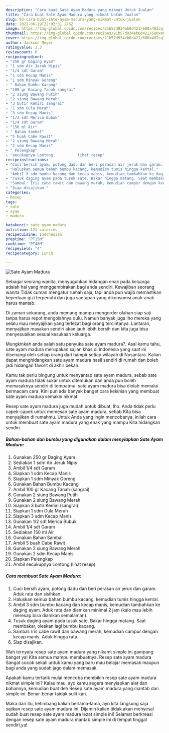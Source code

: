 ```yaml
---
description: "Cara buat Sate Ayam Madura yang nikmat Untuk Jualan"
title: "Cara buat Sate Ayam Madura yang nikmat Untuk Jualan"
slug: 93-cara-buat-sate-ayam-madura-yang-nikmat-untuk-jualan
date: 2021-06-19T22:02:31.276Z
image: https://img-global.cpcdn.com/recipes/21b57d934eb0d421/680x482cq70/sate-ayam-madura-foto-resep-utama.jpg
thumbnail: https://img-global.cpcdn.com/recipes/21b57d934eb0d421/680x482cq70/sate-ayam-madura-foto-resep-utama.jpg
cover: https://img-global.cpcdn.com/recipes/21b57d934eb0d421/680x482cq70/sate-ayam-madura-foto-resep-utama.jpg
author: Jackson Meyer
ratingvalue: 3.3
reviewcount: 6
recipeingredient:
- "250 gr Daging Ayam"
- "1 sdm Air Jeruk Nipis"
- "1/4 sdt Garam"
- "1 sdm Kecap Manis"
- "1 sdm Minyak Goreng"
- " Bahan Bumbu Kacang"
- "100 gr Kacang Tanah sangrai"
- "2 siung Bawang Putih"
- "2 siung Bawang Merah"
- "3 butir Kemiri sangrai"
- "1 sdm Gula Merah"
- "3 sdm Kecap Manis"
- "1/2 sdt Merica Bubuk"
- "1/4 sdt Garam"
- "150 ml Air"
- " Bahan Sambal"
- "5 buah Cabe Rawit"
- "2 siung Bawang Merah"
- "2 sdm Kecap Manis"
- " Pelengkap"
- "secukupnya Lontong           lihat resep"
recipeinstructions:
- "Cuci bersih ayam, potong dadu dan beri perasan air jeruk dan garam. Aduk rata dan sisihkan."
- "Haluskan semua bahan bumbu kacang, kemudian tumis hingga kental."
- "Ambil 3 sdm bumbu kacang dan kecap manis, kemudian tambahkan ke daging ayam. Aduk rata dan diamkan minimal 2 jam (kalo mau lebih meresap bisa diamkan semalaman)."
- "Tusuk daging ayam pada tusuk sate. Bakar hingga matang. Saat membakar, oleskan lagi bumbu kacang."
- "Sambal: Iris cabe rawit dan bawang merah, kemudian campur dengan kecap manis. Aduk hingga rata."
- "Siap disajikan."
categories:
- Resep
tags:
- sate
- ayam
- madura

katakunci: sate ayam madura 
nutrition: 121 calories
recipecuisine: Indonesian
preptime: "PT15M"
cooktime: "PT48M"
recipeyield: "4"
recipecategory: Lunch

---
```



![Sate Ayam Madura](https://img-global.cpcdn.com/recipes/21b57d934eb0d421/680x482cq70/sate-ayam-madura-foto-resep-utama.jpg)

Sebagai seorang wanita, menyuguhkan hidangan enak pada keluarga adalah hal yang menggembirakan bagi anda sendiri. Kewajiban seorang  wanita Tidak cuman mengatur rumah saja, tapi anda pun wajib memastikan keperluan gizi terpenuhi dan juga santapan yang dikonsumsi anak-anak harus mantab.

Di zaman  sekarang, anda memang mampu mengorder olahan siap saji tanpa harus repot mengolahnya dulu. Namun banyak juga lho mereka yang selalu mau menyajikan yang terlezat bagi orang tercintanya. Lantaran, menyajikan masakan sendiri akan jauh lebih bersih dan kita juga bisa menyesuaikan sesuai kesukaan keluarga. 



Mungkinkah anda salah satu penyuka sate ayam madura?. Asal kamu tahu, sate ayam madura merupakan sajian khas di Indonesia yang saat ini disenangi oleh setiap orang dari hampir setiap wilayah di Nusantara. Kalian dapat menghidangkan sate ayam madura hasil sendiri di rumah dan boleh jadi hidangan favorit di akhir pekan.

Kamu tak perlu bingung untuk menyantap sate ayam madura, sebab sate ayam madura tidak sukar untuk ditemukan dan anda pun boleh memasaknya sendiri di tempatmu. sate ayam madura bisa diolah memalui bermacam cara. Kini pun ada banyak banget cara kekinian yang membuat sate ayam madura semakin nikmat.

Resep sate ayam madura juga mudah untuk dibuat, lho. Anda tidak perlu capek-capek untuk memesan sate ayam madura, sebab Kita bisa menyajikan di rumahmu. Untuk Anda yang ingin mencobanya, inilah cara untuk membuat sate ayam madura yang enak yang mampu Kita hidangkan sendiri.

<!--inarticleads1-->

##### Bahan-bahan dan bumbu yang digunakan dalam menyiapkan Sate Ayam Madura:

1. Gunakan 250 gr Daging Ayam
1. Sediakan 1 sdm Air Jeruk Nipis
1. Ambil 1/4 sdt Garam
1. Siapkan 1 sdm Kecap Manis
1. Siapkan 1 sdm Minyak Goreng
1. Gunakan  Bahan Bumbu Kacang
1. Ambil 100 gr Kacang Tanah (sangrai)
1. Gunakan 2 siung Bawang Putih
1. Gunakan 2 siung Bawang Merah
1. Siapkan 3 butir Kemiri (sangrai)
1. Siapkan 1 sdm Gula Merah
1. Siapkan 3 sdm Kecap Manis
1. Gunakan 1/2 sdt Merica Bubuk
1. Ambil 1/4 sdt Garam
1. Sediakan 150 ml Air
1. Gunakan  Bahan Sambal
1. Ambil 5 buah Cabe Rawit
1. Gunakan 2 siung Bawang Merah
1. Gunakan 2 sdm Kecap Manis
1. Siapkan  Pelengkap
1. Ambil secukupnya Lontong           (lihat resep)




<!--inarticleads2-->

##### Cara membuat Sate Ayam Madura:

1. Cuci bersih ayam, potong dadu dan beri perasan air jeruk dan garam. Aduk rata dan sisihkan.
1. Haluskan semua bahan bumbu kacang, kemudian tumis hingga kental.
1. Ambil 3 sdm bumbu kacang dan kecap manis, kemudian tambahkan ke daging ayam. Aduk rata dan diamkan minimal 2 jam (kalo mau lebih meresap bisa diamkan semalaman).
1. Tusuk daging ayam pada tusuk sate. Bakar hingga matang. Saat membakar, oleskan lagi bumbu kacang.
1. Sambal: Iris cabe rawit dan bawang merah, kemudian campur dengan kecap manis. Aduk hingga rata.
1. Siap disajikan.




Wah ternyata resep sate ayam madura yang nikamt simple ini gampang banget ya! Kita semua mampu membuatnya. Resep sate ayam madura Sangat cocok sekali untuk kamu yang baru mau belajar memasak maupun bagi anda yang sudah jago dalam memasak.

Apakah kamu tertarik mulai mencoba membikin resep sate ayam madura nikmat simple ini? Kalau mau, ayo kamu segera menyiapkan alat dan bahannya, kemudian buat deh Resep sate ayam madura yang mantab dan simple ini. Benar-benar taidak sulit kan. 

Maka dari itu, ketimbang kalian berlama-lama, ayo kita langsung saja sajikan resep sate ayam madura ini. Dijamin kalian tiidak akan menyesal sudah buat resep sate ayam madura lezat simple ini! Selamat berkreasi dengan resep sate ayam madura mantab simple ini di tempat tinggal sendiri,ya!.

